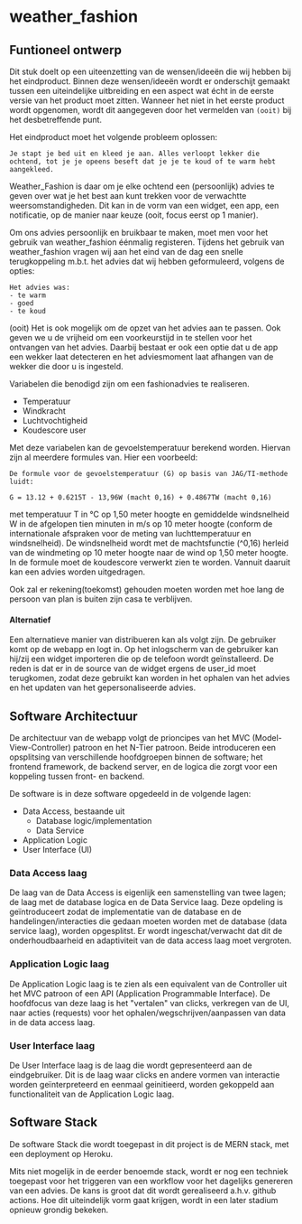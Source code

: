 # weather_fashion

## Funtioneel ontwerp
Dit stuk doelt op een uiteenzetting van de wensen/ideeën die wij hebben bij het eindproduct. Binnen deze wensen/ideeën wordt er onderschijt gemaakt tussen een uiteindelijke uitbreiding en een aspect wat écht in de eerste versie van het product moet zitten. Wanneer het niet in het eerste product wordt opgenomen, wordt dit aangegeven door het vermelden van `(ooit)` bij het desbetreffende punt.


Het eindproduct moet het volgende probleem oplossen:
```
Je stapt je bed uit en kleed je aan. Alles verloopt lekker die ochtend, tot je je opeens beseft dat je je te koud of te warm hebt aangekleed.
```

Weather_Fashion is daar om je elke ochtend een (persoonlijk) advies te geven over wat je het best aan kunt trekken voor de verwachtte weersomstandigheden. Dit kan in de vorm van een widget, een app, een notificatie, op de manier naar keuze (ooit, focus eerst op 1 manier).

Om ons advies persoonlijk en bruikbaar te maken, moet men voor het gebruik van weather_fashion éénmalig registeren. Tijdens het gebruik van weather_fashion vragen wij aan het eind van de dag een snelle terugkoppeling m.b.t. het advies dat wij hebben geformuleerd, volgens de opties:
```
Het advies was:
- te warm
- goed
- te koud
```
(ooit) Het is ook mogelijk om de opzet van het advies aan te passen. Ook geven we u de vrijheid om een voorkeurstijd in te stellen voor het ontvangen van het advies. Daarbij bestaat er ook een optie dat u de app een wekker laat detecteren en het adviesmoment laat afhangen van de wekker die door u is ingesteld.

Variabelen die benodigd zijn om een fashionadvies te realiseren.
- Temperatuur
- Windkracht
- Luchtvochtigheid
- Koudescore user

Met deze variabelen kan de gevoelstemperatuur berekend worden. Hiervan zijn al meerdere formules van. Hier een voorbeeld:

```
De formule voor de gevoelstemperatuur (G) op basis van JAG/TI-methode luidt: 

G = 13.12 + 0.6215T - 13,96W (macht 0,16) + 0.4867TW (macht 0,16)
```

met temperatuur T in °C op 1,50 meter hoogte en gemiddelde windsnelheid W in de afgelopen tien minuten in m/s op 10 meter hoogte (conform de internationale afspraken voor de meting van luchttemperatuur en windsnelheid). De windsnelheid wordt met de machtsfunctie (^0,16) herleid van de windmeting op 10 meter hoogte naar de wind op 1,50 meter hoogte. In de formule moet de koudescore verwerkt zien te worden. Vannuit daaruit kan een advies worden uitgedragen.

Ook zal er rekening(toekomst) gehouden moeten worden met hoe lang de persoon van plan is buiten zijn casa te verblijven.

#### Alternatief
Een alternatieve manier van distribueren kan als volgt zijn.
De gebruiker komt op de webapp en logt in. Op het inlogscherm van de gebruiker kan hij/zij een widget importeren die op de telefoon wordt geïnstalleerd. De reden is dat er in de source van de widget ergens de user_id moet terugkomen, zodat deze gebruikt kan worden in het ophalen van het advies en het updaten van het gepersonaliseerde advies.


## Software Architectuur
De architectuur van de webapp volgt de prioncipes van het MVC (Model-View-Controller) patroon en het N-Tier patroon. Beide introduceren een opsplitsing van verschillende hoofdgroepen binnen de software; het frontend framework, de backend server, en de logica die zorgt voor een koppeling tussen front- en backend.

De software is in deze software opgedeeld in de volgende lagen:
- Data Access, bestaande uit
    - Database logic/implementation
    - Data Service
- Application Logic
- User Interface (UI)

### Data Access laag
De laag van de Data Access is eigenlijk een samenstelling van twee lagen; de laag met de database logica en de Data Service laag. 
Deze opdeling is geïntroduceert zodat de implementatie van de database en de handelingen/interacties die gedaan moeten worden met de database (data service laag), worden opgesplitst. Er wordt ingeschat/verwacht dat dit de onderhoudbaarheid en adaptiviteit van de data access laag moet vergroten.

### Application Logic laag
De Application Logic laag is te zien als een equivalent van de Controller uit het MVC patroon of een API (Application Programmable Interface). De hoofdfocus van deze laag is het "vertalen" van clicks, verkregen van de UI, naar acties (requests) voor het ophalen/wegschrijven/aanpassen van data in de data access laag.

### User Interface laag
De User Interface laag is de laag die wordt gepresenteerd aan de eindgebruiker. Dit is de laag waar clicks en andere vormen van interactie worden geïnterpreteerd en eenmaal geinitieerd, worden gekoppeld aan functionaliteit van de Application Logic laag.

## Software Stack
De software Stack die wordt toegepast in dit project is de MERN stack, met een deployment op Heroku. 

Mits niet mogelijk in de eerder benoemde stack, wordt er nog een techniek toegepast voor het triggeren van een workflow voor het dagelijks genereren van een advies. De kans is groot dat dit wordt gerealiseerd a.h.v. github actions. Hoe dit uiteindelijk vorm gaat krijgen, wordt in een later stadium opnieuw grondig bekeken.
